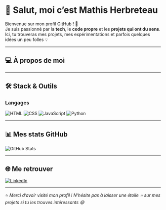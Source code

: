 # 👋 Salut, moi c’est Mathis Herbreteau  

Bienvenue sur mon profil GitHub ! 🚀  
Je suis passionné par la **tech**, le **code propre** et les **projets qui ont du sens**.  
Ici, tu trouveras mes projets, mes expérimentations et parfois quelques idées un peu folles 💡  

---

## 💻 À propos de moi

<!-- - 🔭 Je travaille actuellement sur : ** **  
- 🌱 J’apprends en ce moment : ** **  
- 💬 N’hésite pas à me parler de : ** **  
- ⚡ Fun fact : ** ** -->

---

## 🛠️ Stack & Outils

### Langages
![HTML](https://img.shields.io/badge/HTML5-E34F26?style=for-the-badge&logo=html5&logoColor=white)
![CSS](https://img.shields.io/badge/CSS3-1572B6?style=for-the-badge&logo=css3&logoColor=white)
![JavaScript](https://img.shields.io/badge/JavaScript-F7DF1E?style=for-the-badge&logo=javascript&logoColor=black)
![Python](https://img.shields.io/badge/Python-3776AB?style=for-the-badge&logo=python&logoColor=white)

<!-- ### Outils & Frameworks
![React](https://img.shields.io/badge/React-61DBFB?style=for-the-badge&logo=react&logoColor=black)
![Next.js](https://img.shields.io/badge/Next.js-000000?style=for-the-badge&logo=nextdotjs&logoColor=white)
![TailwindCSS](https://img.shields.io/badge/TailwindCSS-06B6D4?style=for-the-badge&logo=tailwindcss&logoColor=white)
![Git](https://img.shields.io/badge/Git-F05033?style=for-the-badge&logo=git&logoColor=white)
![VS Code](https://img.shields.io/badge/VSCode-0078d7?style=for-the-badge&logo=visualstudiocode&logoColor=white) -->

---

## 📊 Mes stats GitHub

![GitHub Stats](https://github-readme-stats.vercel.app/api?username=Mathish2207&show_icons=true&theme=tokyonight)
<!-- ![Top Langs](https://github-readme-stats.vercel.app/api/top-langs/?Mathish2207=Mathish2207&layout=compact&theme=tokyonight) -->

---

## 🌐 Me retrouver

[![LinkedIn](https://img.shields.io/badge/LinkedIn-0A66C2?style=for-the-badge&logo=linkedin&logoColor=white)](https://fr.linkedin.com/in/mathis-herbreteau-02013329b)
<!-- [![Portfolio](https://img.shields.io/badge/Portfolio-000000?style=for-the-badge&logo=About.me&logoColor=white)](https://TON-PORTFOLIO.com)
[![Email](https://img.shields.io/badge/Email-D14836?style=for-the-badge&logo=gmail&logoColor=white)](mailto:mathish2207@gmail.com) -->

---

⭐️ *Merci d’avoir visité mon profil ! N’hésite pas à laisser une étoile ⭐ sur mes projets si tu les trouves intéressants 😄*  
